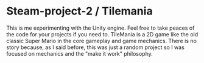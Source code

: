 # Steam-project-2 / Tilemania

This is me experimenting with the Unity engine. Feel free to take peaces of the code for your projects if you need to. 
TileMania is a 2D game like the old classic Super Mario in the core gameplay and game mechanics. 
There is no story because, as I said before, this was just a random project so I was focused on mechanics and the "make it work" philosophy.
